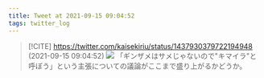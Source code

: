 ```yaml
---
title: Tweet at 2021-09-15 09:04:52
tags: twitter_log
---
```


> [!CITE] https://twitter.com/kaisekiriu/status/1437930379722194948 (2021-09-15 09:04:52)
> ![](https://twitter.com/kaisekiriu/status/1437930379722194948)
> 「ギンザメはサメじゃないので"キマイラ"と呼ぼう」という主張についての議論がここまで盛り上がるかどうか。
